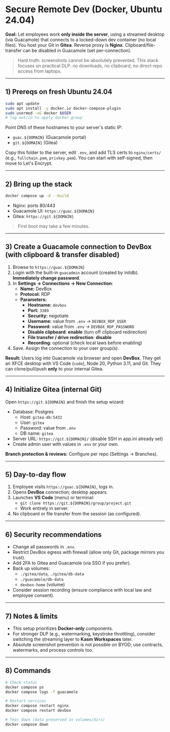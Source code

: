 # Secure Remote Dev (Docker, Ubuntu 24.04)

**Goal:** Let employees work **only inside the server**, using a streamed desktop (via Guacamole) that connects to a locked-down dev container (no local files). You host your Git in **Gitea**. Reverse proxy is **Nginx**. Clipboard/file-transfer can be disabled in Guacamole (set per-connection).

> Hard truth: screenshots cannot be absolutely prevented. This stack focuses on practical DLP: no downloads, no clipboard, no direct repo access from laptops.

---

## 1) Prereqs on fresh Ubuntu 24.04

```bash
sudo apt update
sudo apt install -y docker.io docker-compose-plugin
sudo usermod -aG docker $USER
# log out/in to apply docker group
```

Point DNS of these hostnames to your server's static IP:
- `guac.${DOMAIN}` (Guacamole portal)
- `git.${DOMAIN}` (Gitea)

Copy this folder to the server, edit `.env`, and add TLS certs to `nginx/certs/` (e.g., `fullchain.pem`, `privkey.pem`). You can start with self-signed, then move to Let's Encrypt.

---

## 2) Bring up the stack

```bash
docker compose up -d --build
```

- Nginx: ports 80/443
- Guacamole UI: `https://guac.${DOMAIN}`
- Gitea: `https://git.${DOMAIN}`

> First boot may take a few minutes.

---

## 3) Create a Guacamole connection to DevBox (with clipboard & transfer disabled)

1. Browse to `https://guac.${DOMAIN}`
2. Login with the built-in `guacadmin` account (created by initdb). **Immediately change password**.
3. In **Settings → Connections → New Connection**:
   - **Name:** DevBox
   - **Protocol:** RDP
   - **Parameters:**
     - **Hostname:** `devbox`
     - **Port:** `3389`
     - **Security:** negotiate
     - **Username:** value from `.env` → `DEVBOX_RDP_USER`
     - **Password:** value from `.env` → `DEVBOX_RDP_PASSWORD`
     - **Disable clipboard**: **enable** (turn off clipboard redirection)
     - **File transfer / drive redirection**: **disable**
     - **Recording**: optional (check local laws before enabling)
4. Save. Assign the connection to your user group(s).

**Result:** Users log into Guacamole via browser and open **DevBox**. They get an XFCE desktop with VS Code (`code`), Node 20, Python 3.11, and Git. They can clone/pull/push **only** to your internal Gitea.

---

## 4) Initialize Gitea (internal Git)

Open `https://git.${DOMAIN}` and finish the setup wizard:
- Database: Postgres
  - Host: `gitea-db:5432`
  - User: `gitea`
  - Password: value from `.env`
  - DB name: `gitea`
- Server URL: `https://git.${DOMAIN}/` (disable SSH in app.ini already set)
- Create admin user with values in `.env` or your own.

**Branch protection & reviews:** Configure per repo (Settings → Branches).

---

## 5) Day-to-day flow

1. Employee visits `https://guac.${DOMAIN}`, logs in.
2. Opens **DevBox** connection; desktop appears.
3. Launches **VS Code** (menu) or terminal:
   - `git clone https://git.${DOMAIN}/group/project.git`
   - Work entirely in server.
4. No clipboard or file transfer from the session (as configured).

---

## 6) Security recommendations

- Change all passwords in `.env`.
- Restrict DevBox egress with firewall (allow only Git, package mirrors you trust).
- Add 2FA to Gitea and Guacamole (via SSO if you prefer).
- Back up volumes:
  - `./gitea/data`, `./gitea/db-data`
  - `./guacamole/db-data`
  - `devbox-home` (volume)
- Consider session recording (ensure compliance with local law and employee consent).

---

## 7) Notes & limits

- This setup prioritizes **Docker-only** components.
- For stronger DLP (e.g., watermarking, keystroke throttling), consider switching the streaming layer to **Kasm Workspaces** later.
- Absolute screenshot prevention is not possible on BYOD; use contracts, watermarks, and process controls too.

---

## 8) Commands

```bash
# Check status
docker compose ps
docker compose logs -f guacamole

# Restart services
docker compose restart nginx
docker compose restart devbox

# Tear down (data preserved in volumes/dirs)
docker compose down
```
